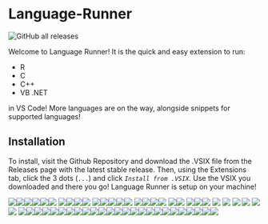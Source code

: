 # Language-Runner

<img alt="GitHub all releases" src="https://img.shields.io/github/downloads/password-classified/language-runner-vscode/total?style=for-the-badge">

Welcome to Language Runner! It is the quick and easy extension to run:

- R
- C
- C++
- VB .NET

in VS Code! More languages are on the way, alongside snippets for supported languages!

## Installation

To install, visit the Github Repository and download the .VSIX file from the Releases page with the latest stable release. Then, using the Extensions tab, click the 3 dots (`...`) and click _`Install from .VSIX`_. Use the VSIX you downloaded and there you go! Language Runner is setup on your machine!

<img src="https://via.placeholder.com/15/c39953/000000?text=+" /><img src="https://via.placeholder.com/15/e88e5a/000000?text=+" /><img src="https://via.placeholder.com/15/d2691e/000000?text=+" /><img src="https://via.placeholder.com/15/c46210/000000?text=+" /><img src="https://via.placeholder.com/15/a57164/000000?text=+" /><img src="https://via.placeholder.com/15/93379/000000?text=+" />
<img src="https://via.placeholder.com/15/832232/000000?text=+" /><img src="https://via.placeholder.com/15/9b1b30/000000?text=+" /><img src="https://via.placeholder.com/15/9c2542/000000?text=+" /><img src="https://via.placeholder.com/15/8b00/000000?text=+" /> 
<img src="https://via.placeholder.com/15/bf4f51/000000?text=+" /><img src="https://via.placeholder.com/15/dc143c/000000?text=+" /><img src="https://via.placeholder.com/15/de2910/000000?text=+" /><img src="https://via.placeholder.com/15/da2647/000000?text=+" /><img src="https://via.placeholder.com/15/ff0cc/000000?text=+" />
<img src="https://via.placeholder.com/15/ff9966/000000?text=+" /><img src="https://via.placeholder.com/15/ffd12a/000000?text=+" /><img src="https://via.placeholder.com/15/fae042/000000?text=+" /><img src="https://via.placeholder.com/15/fff70/000000?text=+" />
<img src="https://via.placeholder.com/15/fffa1d/000000?text=+" /><img src="https://via.placeholder.com/15/ffff0/000000?text=+" />
<img src="https://via.placeholder.com/15/dde26a/000000?text=+" /><img src="https://via.placeholder.com/15/9acd32/000000?text=+" /><img src="https://via.placeholder.com/15/84de2/000000?text=+" />
<img src="https://via.placeholder.com/15/7fff0/000000?text=+" />
<img src="https://via.placeholder.com/15/0ffff/000000?text=+" />
<img src="https://via.placeholder.com/15/09b3a/000000?text=+" />
<img src="https://via.placeholder.com/15/0778b/000000?text=+" />
<img src="https://via.placeholder.com/15/7fffd4/000000?text=+" /><img src="https://via.placeholder.com/15/00ffff/000000?text=+" />
<img src="https://via.placeholder.com/15/7bc4c4/000000?text=+" /><img src="https://via.placeholder.com/15/53b0ae/000000?text=+" /><img src="https://via.placeholder.com/15/64609a/000000?text=+" /><img src="https://via.placeholder.com/15/5a5b9f/000000?text=+" /><img src="https://via.placeholder.com/15/483d8b/000000?text=+" /><img src="https://via.placeholder.com/15/0000ff/000000?text=+" /><img src="https://via.placeholder.com/15/2e5894/000000?text=+" /><img src="https://via.placeholder.com/15/4f86f7/000000?text=+" /><img src="https://via.placeholder.com/15/74acdf/000000?text=+" /><img src="https://via.placeholder.com/15/50bfe6/000000?text=+" /><img src="https://via.placeholder.com/15/5dadec/000000?text=+" /><img src="https://via.placeholder.com/15/6495ed/000000?text=+" /><img src="https://via.placeholder.com/15/6d9bc3/000000?text=+" /><img src="https://via.placeholder.com/15/9bb7d4/000000?text=+" /><img src="https://via.placeholder.com/15/f0f8ff/000000?text=+" /><img src="https://via.placeholder.com/15/fefefa/000000?text=+" /><img src="https://via.placeholder.com/15/f0ffff/000000?text=+" /><img src="https://via.placeholder.com/15/f5f5dc/000000?text=+" /><img src="https://via.placeholder.com/15/faebd7/000000?text=+" /><img src="https://via.placeholder.com/15/ffebcd/000000?text=+" /><img src="https://via.placeholder.com/15/ffe4c4/000000?text=+" /><img src="https://via.placeholder.com/15/ffd3f8/000000?text=+" /><img src="https://via.placeholder.com/15/ff69b4/000000?text=+" /><img src="https://via.placeholder.com/15/d94f70/000000?text=+" /><img src="https://via.placeholder.com/15/8a2be2/000000?text=+" />
